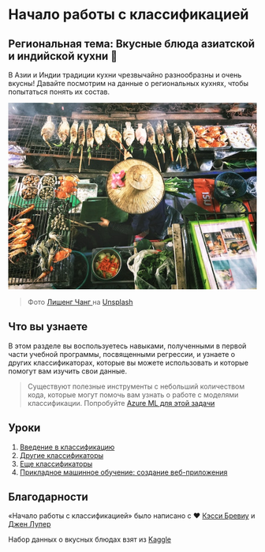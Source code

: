 # Начало работы с классификацией
## Региональная тема: Вкусные блюда азиатской и индийской кухни 🍜

В Азии и Индии традиции кухни чрезвычайно разнообразны и очень вкусны! Давайте посмотрим на данные о региональных кухнях, чтобы попытаться понять их состав.

![Продавец тайской еды](../images/thai-food.jpg)
> Фото <a href="https://unsplash.com/@changlisheng?utm_source=unsplash&utm_medium=referral&utm_content=creditCopyText"> Лишенг Чанг </a> на <a href="https://unsplash.com/s/photos/asian-food?utm_source=unsplash&utm_medium=referral&utm_content=creditCopyText "> Unsplash </a>
  
## Что вы узнаете

В этом разделе вы воспользуетесь навыками, полученными в первой части учебной программы, посвященными регрессии, и узнаете о других классификаторах, которые вы можете использовать и которые помогут вам изучить свои данные.

> Существуют полезные инструменты с небольший количеством кода, которые могут помочь вам узнать о работе с моделями классификации. Попробуйте [Azure ML для этой задачи](https://docs.microsoft.com/learn/modules/create-classification-model-azure-machine-learning-designer/?WT.mc_id=academic-15963-cxa)

## Уроки

1. [Введение в классификацию](../1-Introduction/translations/README.ru.md)
2. [Другие классификаторы](../2-Classifiers-1/translations/README.ru.md)
3. [Еще классификаторы](../3-Classifiers-2/translations/README.ru.md)
4. [Прикладное машинное обучение: создание веб-приложения](../4-Applied/translations/README.ru.md)

## Благодарности

«Начало работы с классификацией» было написано с ♥ ️[Кэсси Бревиу](https://www.twitter.com/cassieview) и [Джен Лупер](https://www.twitter.com/jenlooper)

Набор данных о вкусных блюдах взят из [Kaggle](https://www.kaggle.com/hoandan/asian-and-indian-cuisines)
